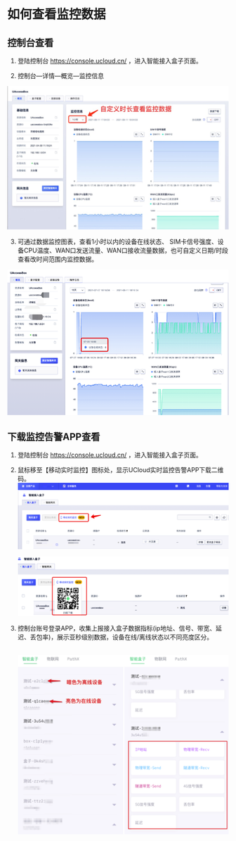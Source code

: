 

# 如何查看监控数据

## 控制台查看

1. 登陆控制台 https://console.ucloud.cn/ ，进入智能接入盒子页面。

2. 控制台—详情—概览—监控信息

![monitoring1](../images/monitoring1.png)

3. 可通过数据监控图表，查看1小时以内的设备在线状态、 SIM卡信号强度、设备CPU温度、WAN口发送流量、WAN口接收流量数据，也可自定义日期/时段查看改时间范围内监控数据。

![monitoring2](../images/monitoring2.png)

## 下载监控告警APP查看

1. 登陆控制台 https://console.ucloud.cn/ ，进入智能接入盒子页面。
2. 鼠标移至【移动实时监控】图标处，显示UCloud实时监控告警APP下载二维码。![check1](../images/check1.png)

   ![check2](../images/check2.png)     

3. 控制台账号登录APP，收集上报接入盒子数据指标(ip地址、信号、带宽、延迟、丢包率)，展示亚秒级别数据，设备在线/离线状态以不同亮度区分。    

   ​                      ![check3](../images/check3.png)                   

